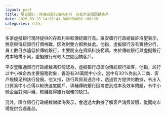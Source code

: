 ```yaml
---
layout: post
title: 眾安銀行：與傳統銀行結構不同　有較大空間回饋客戶
date: 2020-09-28 14:32:41.000000000 +08:00
categories: rthk
---
```


多家虛擬銀行現時提供的存款利率較傳統銀行高。眾安銀行行政總裁許洛聖表示，無意與傳統銀行打價格戰，因為對雙方都無益處。他指，虛擬銀行沒有實體分行，員工數目亦遠低於傳統銀行，主要開支在資訊科技範疇。由於傳統銀行與虛擬銀行成本結構不同，虛擬銀行有較大空間回饋客戶。

平安壹賬通銀行行政總裁馮鈺龍認為，虛擬銀行毋須向傳統銀行搶客。他指，該行以中小微企為主要服務對象，香港有34萬間中小企，當中有30%為出入口商，客戶規模足夠該行發展。他又指，該行與貿易通合作，透過對方提供的數據，令出入口貿易中小企得以較快速度開戶，填補傳統銀行因考慮到成本及效率問題，令中小微企面對開戶難、較難獲得銀行服務的缺口。

另外，匯立銀行行政總裁謝學海表示，會透過大數據了解客戶消費習慣，從而向市場提供合適產品。
